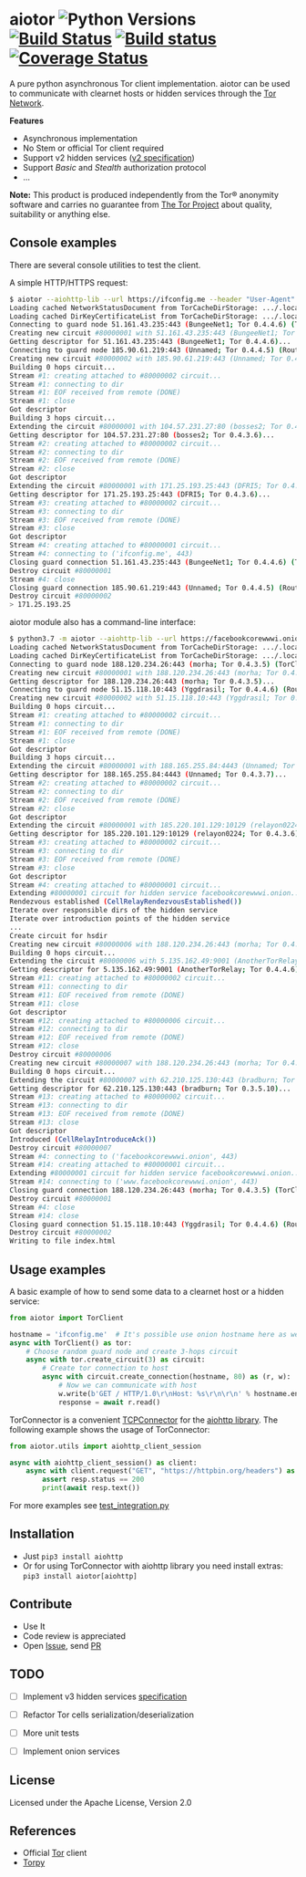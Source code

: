 aiotor ![Python Versions] [![Build Status](https://travis-ci.com/torpyorg/aiotor.svg?branch=master)](https://travis-ci.com/torpyorg/aiotor) [![Build status](https://ci.appveyor.com/api/projects/status/14l6t8nq4tvno1pg?svg=true)](https://ci.appveyor.com/project/jbrown299/torpy) [![Coverage Status](https://coveralls.io/repos/github/torpyorg/aiotor/badge.svg?branch=master)](https://coveralls.io/github/torpyorg/aiotor?branch=master)
=====

A pure python asynchronous Tor client implementation.
aiotor can be used to communicate with clearnet hosts or hidden services through the [Tor Network](https://torproject.org/about/overview.html).

**Features**
- Asynchronous implementation
- No Stem or official Tor client required
- Support v2 hidden services ([v2 specification](https://gitweb.torproject.org/torspec.git/tree/rend-spec-v2.txt))
- Support *Basic* and *Stealth* authorization protocol
- ...

**Note:** This product is produced independently from the Tor® anonymity software and carries no guarantee from [The Tor Project](https://www.torproject.org/) about quality, suitability or anything else.

Console examples
-----------
There are several console utilities to test the client.

A simple HTTP/HTTPS request:
```bash
$ aiotor --aiohttp-lib --url https://ifconfig.me --header "User-Agent" "curl/7.37.0"
Loading cached NetworkStatusDocument from TorCacheDirStorage: .../.local/share/aiotor/network_status
Loading cached DirKeyCertificateList from TorCacheDirStorage: .../.local/share/aiotor/dir_key_certificates
Connecting to guard node 51.161.43.235:443 (BungeeNet1; Tor 0.4.4.6) (TorClient)...
Creating new circuit #80000001 with 51.161.43.235:443 (BungeeNet1; Tor 0.4.4.6) router...
Getting descriptor for 51.161.43.235:443 (BungeeNet1; Tor 0.4.4.6)...
Connecting to guard node 185.90.61.219:443 (Unnamed; Tor 0.4.4.5) (Router descriptor downloader)...
Creating new circuit #80000002 with 185.90.61.219:443 (Unnamed; Tor 0.4.4.5) router...
Building 0 hops circuit...
Stream #1: creating attached to #80000002 circuit...
Stream #1: connecting to dir
Stream #1: EOF received from remote (DONE)
Stream #1: close
Got descriptor
Building 3 hops circuit...
Extending the circuit #80000001 with 104.57.231.27:80 (bosses2; Tor 0.4.3.6)...
Getting descriptor for 104.57.231.27:80 (bosses2; Tor 0.4.3.6)...
Stream #2: creating attached to #80000002 circuit...
Stream #2: connecting to dir
Stream #2: EOF received from remote (DONE)
Stream #2: close
Got descriptor
Extending the circuit #80000001 with 171.25.193.25:443 (DFRI5; Tor 0.4.3.6)...
Getting descriptor for 171.25.193.25:443 (DFRI5; Tor 0.4.3.6)...
Stream #3: creating attached to #80000002 circuit...
Stream #3: connecting to dir
Stream #3: EOF received from remote (DONE)
Stream #3: close
Got descriptor
Stream #4: creating attached to #80000001 circuit...
Stream #4: connecting to ('ifconfig.me', 443)
Closing guard connection 51.161.43.235:443 (BungeeNet1; Tor 0.4.4.6) (TorClient)...
Destroy circuit #80000001
Stream #4: close
Closing guard connection 185.90.61.219:443 (Unnamed; Tor 0.4.4.5) (Router descriptor downloader)...
Destroy circuit #80000002
> 171.25.193.25
```

aiotor module also has a command-line interface:

```bash
$ python3.7 -m aiotor --aiohttp-lib --url https://facebookcorewwwi.onion --to-file index.html
Loading cached NetworkStatusDocument from TorCacheDirStorage: .../.local/share/aiotor/network_status
Loading cached DirKeyCertificateList from TorCacheDirStorage: .../.local/share/aiotor/dir_key_certificates
Connecting to guard node 188.120.234.26:443 (morha; Tor 0.4.3.5) (TorClient)...
Creating new circuit #80000001 with 188.120.234.26:443 (morha; Tor 0.4.3.5) router...
Getting descriptor for 188.120.234.26:443 (morha; Tor 0.4.3.5)...
Connecting to guard node 51.15.118.10:443 (Yggdrasil; Tor 0.4.4.6) (Router descriptor downloader)...
Creating new circuit #80000002 with 51.15.118.10:443 (Yggdrasil; Tor 0.4.4.6) router...
Building 0 hops circuit...
Stream #1: creating attached to #80000002 circuit...
Stream #1: connecting to dir
Stream #1: EOF received from remote (DONE)
Stream #1: close
Got descriptor
Building 3 hops circuit...
Extending the circuit #80000001 with 188.165.255.84:4443 (Unnamed; Tor 0.4.3.7)...
Getting descriptor for 188.165.255.84:4443 (Unnamed; Tor 0.4.3.7)...
Stream #2: creating attached to #80000002 circuit...
Stream #2: connecting to dir
Stream #2: EOF received from remote (DONE)
Stream #2: close
Got descriptor
Extending the circuit #80000001 with 185.220.101.129:10129 (relayon0224; Tor 0.4.3.6)...
Getting descriptor for 185.220.101.129:10129 (relayon0224; Tor 0.4.3.6)...
Stream #3: creating attached to #80000002 circuit...
Stream #3: connecting to dir
Stream #3: EOF received from remote (DONE)
Stream #3: close
Got descriptor
Stream #4: creating attached to #80000001 circuit...
Extending #80000001 circuit for hidden service facebookcorewwwi.onion...
Rendezvous established (CellRelayRendezvousEstablished())
Iterate over responsible dirs of the hidden service
Iterate over introduction points of the hidden service
...
Create circuit for hsdir
Creating new circuit #80000006 with 188.120.234.26:443 (morha; Tor 0.4.3.5) router...
Building 0 hops circuit...
Extending the circuit #80000006 with 5.135.162.49:9001 (AnotherTorRelay; Tor 0.4.4.6)...
Getting descriptor for 5.135.162.49:9001 (AnotherTorRelay; Tor 0.4.4.6)...
Stream #11: creating attached to #80000002 circuit...
Stream #11: connecting to dir
Stream #11: EOF received from remote (DONE)
Stream #11: close
Got descriptor
Stream #12: creating attached to #80000006 circuit...
Stream #12: connecting to dir
Stream #12: EOF received from remote (DONE)
Stream #12: close
Destroy circuit #80000006
Creating new circuit #80000007 with 188.120.234.26:443 (morha; Tor 0.4.3.5) router...
Building 0 hops circuit...
Extending the circuit #80000007 with 62.210.125.130:443 (bradburn; Tor 0.3.5.10)...
Getting descriptor for 62.210.125.130:443 (bradburn; Tor 0.3.5.10)...
Stream #13: creating attached to #80000002 circuit...
Stream #13: connecting to dir
Stream #13: EOF received from remote (DONE)
Stream #13: close
Got descriptor
Introduced (CellRelayIntroduceAck())
Destroy circuit #80000007
Stream #4: connecting to ('facebookcorewwwi.onion', 443)
Stream #14: creating attached to #80000001 circuit...
Extending #80000001 circuit for hidden service facebookcorewwwi.onion...
Stream #14: connecting to ('www.facebookcorewwwi.onion', 443)
Closing guard connection 188.120.234.26:443 (morha; Tor 0.4.3.5) (TorClient)...
Destroy circuit #80000001
Stream #4: close
Stream #14: close
Closing guard connection 51.15.118.10:443 (Yggdrasil; Tor 0.4.4.6) (Router descriptor downloader)...
Destroy circuit #80000002
Writing to file index.html
```

Usage examples 
-----------

A basic example of how to send some data to a clearnet host or a hidden service:
```python
from aiotor import TorClient

hostname = 'ifconfig.me'  # It's possible use onion hostname here as well
async with TorClient() as tor:
    # Choose random guard node and create 3-hops circuit
    async with tor.create_circuit(3) as circuit:
        # Create tor connection to host
        async with circuit.create_connection(hostname, 80) as (r, w):
            # Now we can communicate with host
            w.write(b'GET / HTTP/1.0\r\nHost: %s\r\n\r\n' % hostname.encode())
            response = await r.read()
```

TorConnector is a convenient [TCPConnector](https://docs.aiohttp.org/en/stable/client_reference.html#tcpconnector) for the [aiohttp library](https://docs.aiohttp.org/en/stable/client_reference.html#connectors).
The following example shows the usage of TorConnector:
```python
from aiotor.utils import aiohttp_client_session

async with aiohttp_client_session() as client:
    async with client.request("GET", "https://httpbin.org/headers") as resp:
        assert resp.status == 200
        print(await resp.text())

```

For more examples see [test_integration.py](https://github.com/torpyorg/aiotor/blob/master/tests/integration/test_integration.py)


Installation
------------
* Just `pip3 install aiohttp`
* Or for using TorConnector with aiohttp library you need install extras:
`pip3 install aiotor[aiohttp]`

Contribute
----------
* Use It
* Code review is appreciated
* Open [Issue], send [PR]


TODO
----
- [ ] Implement v3 hidden services [specification](https://gitweb.torproject.org/torspec.git/tree/rend-spec-v3.txt)
- [ ] Refactor Tor cells serialization/deserialization
- [ ] More unit tests
- [ ] Implement onion services


License
-------
Licensed under the Apache License, Version 2.0


References
----------
- Official [Tor](https://gitweb.torproject.org/tor.git/) client
- [Torpy](https://github.com/torpyorg/torpy)


[Python Versions]:      https://img.shields.io/badge/python-3.7,%203.8,%203.9-blue.svg
[Issue]:                https://github.com/torpyorg/aiotor/issues
[PR]:                   https://github.com/torpyorg/aiotor/pulls